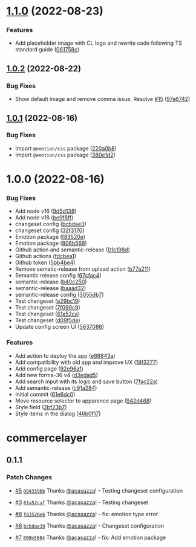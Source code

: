 # [1.1.0](https://github.com/commercelayer/contentful-app/compare/v1.0.2...v1.1.0) (2022-08-23)


### Features

* Add placeholder image with CL logo and rewrite code following TS standard guide ([061758c](https://github.com/commercelayer/contentful-app/commit/061758c45556e2f14a209676c310e21092613f31))

## [1.0.2](https://github.com/commercelayer/contentful-app/compare/v1.0.1...v1.0.2) (2022-08-22)


### Bug Fixes

* Show default image and remove comma issue. Resolve [#15](https://github.com/commercelayer/contentful-app/issues/15) ([97a6742](https://github.com/commercelayer/contentful-app/commit/97a6742196464cb8c58165b055f22e1d7c63085a))

## [1.0.1](https://github.com/commercelayer/contentful-app/compare/v1.0.0...v1.0.1) (2022-08-16)


### Bug Fixes

* Import `@emotion/css` package ([220a0b8](https://github.com/commercelayer/contentful-app/commit/220a0b82b037a965e1ee95fdb3d6b9236dca61ca))
* Import `@emotion/css` package ([360e1d2](https://github.com/commercelayer/contentful-app/commit/360e1d2f8e379f1d572cd95cd379594074e7ea43))

# 1.0.0 (2022-08-16)


### Bug Fixes

* Add node v16 ([9d5d138](https://github.com/commercelayer/contentful-app/commit/9d5d1384cb003fb290f1ec7759e5b9f890058664))
* Add node v18 ([be9f8ff](https://github.com/commercelayer/contentful-app/commit/be9f8ff7341d072b9debf22146fb5a170efd6745))
* changeset config ([bcbdae3](https://github.com/commercelayer/contentful-app/commit/bcbdae39347e5ace844b2fdda6bdf5b93d3ec794))
* changeset config ([32f3170](https://github.com/commercelayer/contentful-app/commit/32f3170e093893d1c170bf41e35d643893551a5c))
* Emotion package ([f83520e](https://github.com/commercelayer/contentful-app/commit/f83520ebb12dc629729f39e1431bdf4cb00224be))
* Emotion package ([806b568](https://github.com/commercelayer/contentful-app/commit/806b5684c53fa4939ed9aca6bfb20d0dcfca34dc))
* Github action and semantic-release ([01c198d](https://github.com/commercelayer/contentful-app/commit/01c198d663d92059eece1baf7ddf0a5188678f6b))
* Github actions ([fdcbea1](https://github.com/commercelayer/contentful-app/commit/fdcbea1bfd851fad798cede99a3736640d3ab501))
* Github token ([5bb4be4](https://github.com/commercelayer/contentful-app/commit/5bb4be44fa0114cdfe4ca3f27b720e831048e0f8))
* Remove sematic-release from upload action ([b77a211](https://github.com/commercelayer/contentful-app/commit/b77a211a5f1b279973eead9df79e0169078aa443))
* Semantic release config ([67cfac4](https://github.com/commercelayer/contentful-app/commit/67cfac445a1c4824a10c98377816ead53283eded))
* semantic-release ([b40c250](https://github.com/commercelayer/contentful-app/commit/b40c250b1e2530f3b9919c4e400dd3a98c8e891f))
* semantic-release ([baaad32](https://github.com/commercelayer/contentful-app/commit/baaad326d480ca2346513d0e3dc01e261cfcdc0b))
* semantic-release config ([3055db7](https://github.com/commercelayer/contentful-app/commit/3055db75cbcc06dd1703091b36e8fc31e5efe60e))
* Test changeset ([e29bc19](https://github.com/commercelayer/contentful-app/commit/e29bc19eb3640a112183547e6e1bdf5153ce2474))
* Test changeset ([7f099c9](https://github.com/commercelayer/contentful-app/commit/7f099c951a368973ddfe79832365b1a3942c4b36))
* Test changeset ([61a52ca](https://github.com/commercelayer/contentful-app/commit/61a52cafd261466f1c14546ffe7dfc01868fe856))
* Test changeset ([d09f5de](https://github.com/commercelayer/contentful-app/commit/d09f5de03a32cfac3c88ace902b823134c3502cc))
* Update config screen UI ([5637088](https://github.com/commercelayer/contentful-app/commit/5637088aa50192879dad4ba74553ad3a018e7116))


### Features

* Add action to deploy the app ([e88843a](https://github.com/commercelayer/contentful-app/commit/e88843a456b7d069fb450daa626de507d19d3daf))
* Add compatibility with old app and improve UX ([19f3277](https://github.com/commercelayer/contentful-app/commit/19f3277dc33a2b0534915fb8ab84bc67e06da26e))
* Add config page ([92e96af](https://github.com/commercelayer/contentful-app/commit/92e96af5da3714269b2ce353c084e6978e0de6da))
* Add new forma-36 v4 ([d3edad5](https://github.com/commercelayer/contentful-app/commit/d3edad59949455d556f21bd53f683089cb971d25))
* Add search input with its logic and save button ([7fac22a](https://github.com/commercelayer/contentful-app/commit/7fac22af63289ec1cdad37026edc1b703579f825))
* Add semantic-release ([c91a284](https://github.com/commercelayer/contentful-app/commit/c91a284e6a0e3cf271bcb15ce6bd559e378ec4e6))
* Initial commit ([61e6dc0](https://github.com/commercelayer/contentful-app/commit/61e6dc0d96b36f10b1e53b851c11e3c31974889c))
* Move resource selector to apparence page ([942d468](https://github.com/commercelayer/contentful-app/commit/942d468890d1b12862d8bb487299128db290eb00))
* Style field ([2bf23b7](https://github.com/commercelayer/contentful-app/commit/2bf23b7adb236c95623bdaa8ed6af5f73f5a0b6a))
* Style items in the dialog ([46b0f17](https://github.com/commercelayer/contentful-app/commit/46b0f17077ad491f9e4f756370c8524d8fbbf5cb))

# commercelayer

## 0.1.1

### Patch Changes

- [#5](https://github.com/commercelayer/contentful-app/pull/5) [`094339bb`](https://github.com/commercelayer/contentful-app/commit/094339bbe2fd98db1c063d914b1900aa85a8d124) Thanks [@acasazza](https://github.com/acasazza)! - Testing changeset configuration

* [#3](https://github.com/commercelayer/contentful-app/pull/3) [`61a52caf`](https://github.com/commercelayer/contentful-app/commit/61a52cafd261466f1c14546ffe7dfc01868fe856) Thanks [@acasazza](https://github.com/acasazza)! - Testing changeset

- [#8](https://github.com/commercelayer/contentful-app/pull/8) [`f83520eb`](https://github.com/commercelayer/contentful-app/commit/f83520ebb12dc629729f39e1431bdf4cb00224be) Thanks [@acasazza](https://github.com/acasazza)! - fix: emotion type error

* [#6](https://github.com/commercelayer/contentful-app/pull/6) [`bcbdae39`](https://github.com/commercelayer/contentful-app/commit/bcbdae39347e5ace844b2fdda6bdf5b93d3ec794) Thanks [@acasazza](https://github.com/acasazza)! - Changeset configuration

- [#7](https://github.com/commercelayer/contentful-app/pull/7) [`806b5684`](https://github.com/commercelayer/contentful-app/commit/806b5684c53fa4939ed9aca6bfb20d0dcfca34dc) Thanks [@acasazza](https://github.com/acasazza)! - fix: Add emotion package
